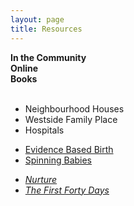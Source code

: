 ```yaml
---
layout: page
title: Resources
---
```


<div class="titles">
  <div class="col-md-4 col-md-offset-0 col-sm-4 col-sm-offset-0 col-xs-12 col-xs-offset-0 text-center">
    <b>In the Community</b>
  </div>
  <div class="col-md-4 col-md-offset-0 col-sm-4 col-sm-offset-0 col-xs-12 col-xs-offset-0 text-center">
    <b>Online</b>
  </div>
  <div class="col-md-4 col-md-offset-0 col-sm-4 col-sm-offset-0 col-xs-12 col-xs-offset-0 text-center">
    <b>Books</b><br>
  </div>
</div>
<br>
<div class="content">
  <div class="col-md-4 col-md-offset-0 col-sm-4 col-sm-offset-0 col-xs-12 col-xs-offset-0">
    <ul>
      <li>Neighbourhood Houses</li>
      <li>Westside Family Place</li>
      <li>Hospitals</li>
    </ul> 
  </div>
  <div class="col-md-4 col-md-offset-0 col-sm-4 col-sm-offset-0 col-xs-12 col-xs-offset-0">
    <ul>
      <li><a href="https://evidencebasedbirth.com/">Evidence Based Birth</a></li>
      <li><a href="https://spinningbabies.com/">Spinning Babies</a></li>
    </ul> 
  </div>
  <div class="col-md-4 col-md-offset-0 col-sm-4 col-sm-offset-0 col-xs-12 col-xs-offset-0">
    <ul>
      <li><a href="https://www.amazon.ca/Nurture-Pregnancy-Motherhood-Trusting-Yourself/dp/1452152632"><i>Nurture</i></a></li>
      <li><a href="https://www.amazon.ca/First-Forty-Days-Essential-Nourishing/dp/1617691836/"><i>The First Forty Days</i></a></li>
    </ul>

  </div>
</div>
